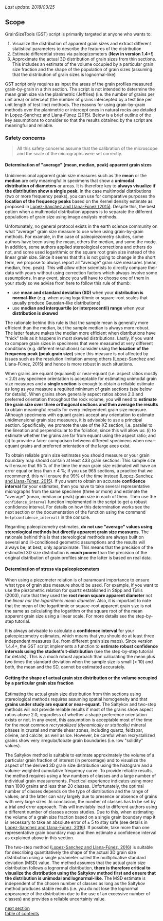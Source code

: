 *Last update: 2018/03/25*

Scope
-------------

GrainSizeTools (GST) script is primarily targeted at anyone who wants to:

1. Visualize the distribution of apparent grain sizes and extract different statistical parameters to describe the features of the distribution
3. Estimate differential stress via paleopizometers (**New in version 1.4+!**)
3. Approximate the actual 3D distribution of grain sizes from thin sections. This includes an estimate of the volume occupied by a particular grain size fraction and the shape of the population of grain sizes (assuming that the distribution of grain sizes is lognormal-like)

GST script only requires as input the areas of the grain profiles measured grain-by-grain in a thin section. The script is not intended to determine the mean grain size via the planimetric (Jeffries) (i.e. the number of grains per unit area) or intercept (the number of grains intercepted by a test line per unit length of test line) methods. The reasons for using grain-by-grain methods over the planimetric or intercept ones in natural rocks are detailed in [Lopez-Sanchez and Llana-Fúnez (2015)](http://www.solid-earth.net/6/475/2015/). Below is a brief outline of the key assumptions to consider so that the results obtained by the script are meaningful and reliable.

### Safety concerns

> All this safety concerns assume that the calibration of the microscope and the scale of the micrographs were set correctly.

#### Determination of "average" (mean, median, peak) apparent grain sizes

Unidimensional apparent grain size measures such as the **mean** or the **median** are only meaningful in specimens that show a **unimodal distribution of diameters** or areas. It is therefore key to **always visualize if the distribution show a single peak**. In the case multimodal distributions (two or more frequency peaks), you can use for comparative purposes the **location of the frequency peaks** based on the Kernel density estimate as proposed in [Lopez-Sanchez and Llana-Fúnez (2015)](http://www.solid-earth.net/6/475/2015/). Despite this, the best option when a multimodal distribution appears is to separate the different populations of grain size using image analysis methods.

Unfortunately, no general protocol exists in the earth science community on what "average" grain size measure to use when using grain-by-grain methods. For example, in the case of paleopiezometry studies, some authors have been using the mean, others the median, and some the mode. In addition, some authors applied stereological corrections and others do not, and some used logarithmic or the square root grain size instead of the linear grain size. Since it seems that this is not going to change in the short term, we propose to always report all "average" grain size measures (mean, median, freq. peak). This will allow other scientists to directly compare their data with yours without using correction factors which always involve some assumptions. In any event, since you will have to choose one of them in your study so we advise from here to follow this rule of thumb:

- use **mean and standard deviation (SD)** when your **distribution is normal-like** (e.g. when using logarithmic or square-root scales that usually produce Gaussian-like distributions)
- use **median and interquartile (or interprecentil) range** when your **distribution is skewed**

The rationale behind this rule is that the sample mean is generally more efficient than the median, but the sample median is always more robust. The latter feature makes the median more efficient when distributions have "thick" tails as it happens in most skewed distributions. Lastly, if you want to compare grain sizes in specimens that were measured at very different conditions (e.g. different resolutions) consider using the **location of the frequency peak (peak grain size)** since this measure is not affected by issues such as the resolution limitation among others (Lopez-Sanchez and Llana-Fúnez, 2015) and hence is more robust in such situations.

When grains are equant (equiaxed) or near-equant (i.e. aspect ratios mostly < 2.0) any specimen orientation is acceptable for estimating unimodal grain size measures and a **single section** is enough to obtain a reliable estimate as long as you measure a required minimum of grain sections (see below for details). When grains show generally aspect ratios above 2.0 and preferred orientation throughout the rock volume, you will need to **estimate the grain size over three orthogonal sections and then average the results** to obtain meaningful results for every independent grain size measure. Although specimens with equant grains accept any orientation to estimate unidimensional grain size measures, it is advisable to use a principal section. Specifically, we promote the use of the XZ section, i.e. parallel to the lineation and perpendicular to the foliation, since this will allow us: (i) to estimate whether the grains are far from equant using the aspect ratio; and (ii) to provide a fairer comparison between different specimens when near-equant grains and preferred orientation of the large axes exist.

To obtain reliable grain size estimates you should measure or your grain boundary map should contain at least 433 grain sections. This sample size will ensure that 95 % of the time the mean grain size estimated will have an error equal or less than ± 4 %; if you use 965 sections, a practice that we recommend, this will ensure the 99% of the time instead ([Lopez-Sanchez and Llana-Fúnez, 2015](http://www.solid-earth.net/6/475/2015/)). If you want to obtain an accurate **confidence interval** for your estimates, then you have to take several representative micrographs from the same specimen (three or more) and estimate the "average" (mean, median or peak) grain size in each of them. Then use the ```confidence_interval``` function implemented in the script to get a robust confidence interval. For details on how this determination works see the next section or the documentation of the function using the command ``help(confidence_interval)`` in the console.

Regarding paleopizometry estimates, **do not use "average" values using stereological methods but directly apparent grain size measures**. The rationale behind this is that stereological methods are always built on several and ill-conditioned geometric assumptions and the results will always be, at best, only approximate. This means that the precision of the estimated 3D size distribution is **much poorer** than the precision of the original distribution of grain profiles since the latter is based on real data.

#### Determination of stress via paleopiezometers

When using a piezometer relation is of paramount importance to ensure what type of grain size measure should be used. For example, if you want to use the piezometric relation for quartz established in Stipp and Tullis (2003), note that they used the **root mean square apparent diameter** not the *linear nor the logarithmic mean diameter*. Also, it is important to note that the mean of the logarithmic or square-root apparent grain size is not the same as calculating the logarithm or the square root of the mean apparent grain size using a linear scale. For more details see the step-by-step tutorial.

It is always advisable to calculate a **confidence interval** for your paleopiezometry estimates, which means that you should do at least three independent measures (i.e. from different grain size maps). Since version 1.4.4+, the GST script implements a function to **estimate robust confidence intervals using the student's t-distribution** (see the step-by-step tutorial for details). This is a much robust approach than calculating the mean plus two times the standard deviation when the sample size is small (< 10) and both, the mean and the SD, cannot be estimated accurately.

#### Getting the shape of actual grain size distribution or the volume occupied by a particular grain size fraction

Estimating the actual grain size distribution from thin sections using stereological methods requires assuming spatial homogeneity and that **grains under study are equant or near-equant**. The Saltykov and two-step methods will not provide reliable results if most of the grains show aspect ratios above 2.0, regardless of whether a shape preference orientation exists or not. In any event, this assumption is acceptable most of the time for the most common *recrystallized (dynamically or statically)* mineral phases in crustal and mantle shear zones, including quartz, feldspar, olivine, and calcite, as well as ice. However, be careful when recrystallized grains show very irregular/lobate grain boundaries (i.e. low "solidity" values).

The Saltykov method is suitable to estimate approximately the volume of a particular grain fraction of interest (in percentage) and to visualize the aspect of the derived 3D grain size distribution using the histogram and a volume-weighted cumulative frequency curve. To provide reliable results, the method requires using a few numbers of classes and a large number of individual grain measurements. Practical experience indicates using more than 1000 grains and less than 20 classes. Unfortunately, the optimal number of classes depends on the type of distribution and the range of values; and the latter can vary largely due to presence or absence of grains with very large sizes. In conclusion, the number of classes has to be set by a trial and error approach. This will inevitably lead to different authors using a different number of classes across studies. Due to this, when estimating the volume of a grain size fraction based on a single grain boundary map it is necessary to take an absolute error of ± 5 to stay safe (see details in [Lopez-Sanchez and Llana-Fúnez, 2016](http://www.sciencedirect.com/science/article/pii/S0191814116301778)). If possible, take more than one representative grain boundary map and then estimate a confidence interval as explained above in this section.

The two-step method ([Lopez-Sanchez and Llana-Fúnez, 2016](http://www.sciencedirect.com/science/article/pii/S0191814116301778)) is suitable for describing quantitatively the shape of the actual 3D grain size distribution using a single parameter called the multiplicative standard deviation (MSD) value. The method assumes that the actual grain size distribution follows a lognormal distribution, **there is therefore critical to visualize the distribution using the Saltykov method first and ensure that the distribution is unimodal and lognormal-like**. The MSD estimate is independent of the chosen number of classes as long as the Saltykov method produces stable results (i.e. you do not lose the lognormal appearance of the distribution due to the use of an excessive number of classes) and provides a reliable uncertainty value.


[next section](https://github.com/marcoalopez/GrainSizeTools/blob/master/DOCS/brief_tutorial.md)  
[table of contents](https://github.com/marcoalopez/GrainSizeTools/blob/master/DOCS/tableOfContents.md)
